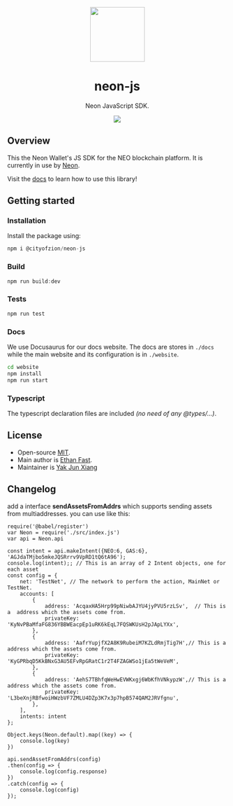 <p align="center">
  <img
    src="http://res.cloudinary.com/vidsy/image/upload/v1503160820/CoZ_Icon_DARKBLUE_200x178px_oq0gxm.png"
    width="125px;">
</p>

<h1 align="center">neon-js</h1>

<p align="center">
  Neon JavaScript SDK.
</p>

<p align="center">
  <a href="https://circleci.com/gh/CityOfZion/neon-js">
    <img src="https://circleci.com/gh/CityOfZion/neon-js.svg?style=svg">
  </a>
</p>

## Overview

This the Neon Wallet's JS SDK for the NEO blockchain platform. It is currently in use by [Neon](https://github.com/CityOfZion/neon-wallet/).

Visit the [docs](https://cityofzion.io/neon-js) to learn how to use this library!

## Getting started

### Installation

Install the package using:

```js
npm i @cityofzion/neon-js
```

### Build

```js
npm run build:dev
```

### Tests

```js
npm run test
```

### Docs

We use Docusaurus for our docs website. The docs are stores in `./docs` while the main website and its configuration is in `./website`.

```bash
cd website
npm install
npm run start
```

### Typescript

The typescript declaration files are included _(no need of any @types/...)_.

## License

- Open-source [MIT](https://github.com/CityOfZion/neon-js/blob/master/LICENSE.md).
- Main author is [Ethan Fast](https://github.com/Ejhfast).
- Maintainer is [Yak Jun Xiang](https://github.com/snowypowers)

## Changelog
add a interface **sendAssetsFromAddrs** which supports sending assets from multiaddresses. you can use like this:
```
require('@babel/register')
var Neon = require('./src/index.js')
var api = Neon.api

const intent = api.makeIntent({NEO:6, GAS:6}, 'AGJdaTMjbo5mkeJQSRrrv9VpRD1tQ6tA96');
console.log(intent);; // This is an array of 2 Intent objects, one for each asset
const config = {
    net: 'TestNet', // The network to perform the action, MainNet or TestNet.
    accounts: [
        {
            address: 'AcqaxHA5Hrp99pNiwbAJYU4jyPVU5rzLSv',  // This is a  address which the assets come from.
            privateKey: 'KyNvPBaMfaFG836YBBWEacpEp1uRK6kEqL7FQSWKUsH2pJApLYXx',
        },
        {
            address: 'AafrYupjfX2A8K9RubeiM7KZLdRmjTig7H',// This is a  address which the assets come from.
            privateKey: 'KyGPRbqD5KkBNxG3AU5EFvRpGRatC1r2T4FZAGWSo1jEa5tWeVeM',
        },
        {
            address: 'AehS7TBhfqWeHwEVWKxgj6WbKfhVNkypzW',// This is a  address which the assets come from.
            privateKey: 'L3beXnjRBfwoiHWzbVF7ZMLU4DZp3K7x3p7hpB574QAM2JRVfgnu',
        },
    ],
    intents: intent
};

Object.keys(Neon.default).map((key) => {
    console.log(key)
})

api.sendAssetFromAddrs(config)
.then(config => {
    console.log(config.response)
})
.catch(config => {
    console.log(config)
});
```
